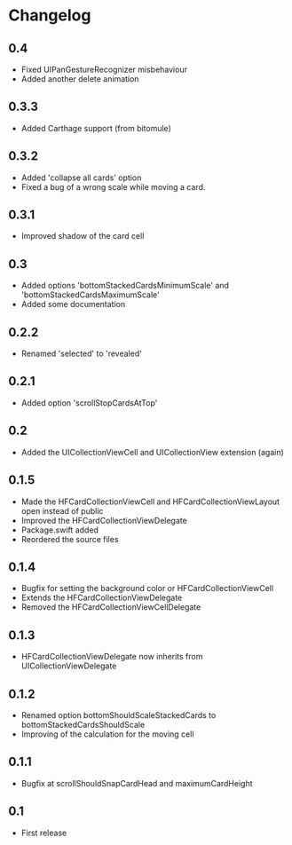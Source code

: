 # Changelog

## 0.4

- Fixed UIPanGestureRecognizer misbehaviour
- Added another delete animation


## 0.3.3

- Added Carthage support (from bitomule)


## 0.3.2

- Added 'collapse all cards' option
- Fixed a bug of a wrong scale while moving a card.


## 0.3.1

- Improved shadow of the card cell


## 0.3

- Added options 'bottomStackedCardsMinimumScale' and 'bottomStackedCardsMaximumScale'
- Added some documentation


## 0.2.2

- Renamed 'selected' to 'revealed'


## 0.2.1

- Added option 'scrollStopCardsAtTop'


## 0.2

- Added the UICollectionViewCell and UICollectionView extension (again)


## 0.1.5

- Made the HFCardCollectionViewCell and HFCardCollectionViewLayout open instead of public
- Improved the HFCardCollectionViewDelegate
- Package.swift added
- Reordered the source files


## 0.1.4

- Bugfix for setting the background color or HFCardCollectionViewCell
- Extends the HFCardCollectionViewDelegate
- Removed the HFCardCollectionViewCellDelegate


## 0.1.3

- HFCardCollectionViewDelegate now inherits from UICollectionViewDelegate


## 0.1.2

- Renamed option bottomShouldScaleStackedCards to bottomStackedCardsShouldScale
- Improving of the calculation for the moving cell


## 0.1.1

- Bugfix at scrollShouldSnapCardHead and maximumCardHeight


## 0.1

- First release
